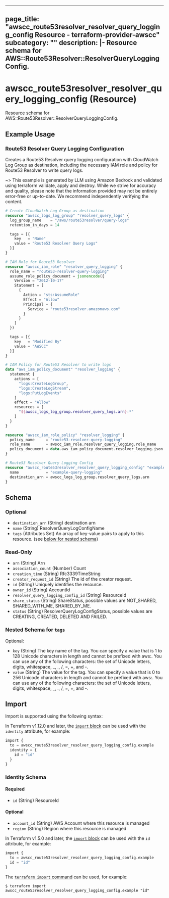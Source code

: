 
---
page_title: "awscc_route53resolver_resolver_query_logging_config Resource - terraform-provider-awscc"
subcategory: ""
description: |-
  Resource schema for AWS::Route53Resolver::ResolverQueryLoggingConfig.
---

# awscc_route53resolver_resolver_query_logging_config (Resource)

Resource schema for AWS::Route53Resolver::ResolverQueryLoggingConfig.

## Example Usage

### Route53 Resolver Query Logging Configuration

Creates a Route53 Resolver query logging configuration with CloudWatch Log Group as destination, including the necessary IAM role and policy for Route53 Resolver to write query logs.

~> This example is generated by LLM using Amazon Bedrock and validated using terraform validate, apply and destroy. While we strive for accuracy and quality, please note that the information provided may not be entirely error-free or up-to-date. We recommend independently verifying the content.

```terraform
# Create CloudWatch Log Group as destination
resource "awscc_logs_log_group" "resolver_query_logs" {
  log_group_name    = "/aws/route53resolver/query-logs"
  retention_in_days = 14

  tags = [{
    key   = "Name"
    value = "Route53 Resolver Query Logs"
  }]
}

# IAM Role for Route53 Resolver
resource "awscc_iam_role" "resolver_query_logging" {
  role_name = "route53-resolver-query-logging"
  assume_role_policy_document = jsonencode({
    Version = "2012-10-17"
    Statement = [
      {
        Action = "sts:AssumeRole"
        Effect = "Allow"
        Principal = {
          Service = "route53resolver.amazonaws.com"
        }
      }
    ]
  })

  tags = [{
    key   = "Modified By"
    value = "AWSCC"
  }]
}

# IAM Policy for Route53 Resolver to write logs
data "aws_iam_policy_document" "resolver_logging" {
  statement {
    actions = [
      "logs:CreateLogGroup",
      "logs:CreateLogStream",
      "logs:PutLogEvents"
    ]
    effect = "Allow"
    resources = [
      "${awscc_logs_log_group.resolver_query_logs.arn}:*"
    ]
  }
}

resource "awscc_iam_role_policy" "resolver_logging" {
  policy_name     = "route53-resolver-query-logging"
  role_name       = awscc_iam_role.resolver_query_logging.role_name
  policy_document = data.aws_iam_policy_document.resolver_logging.json
}

# Route53 Resolver Query Logging Config
resource "awscc_route53resolver_resolver_query_logging_config" "example" {
  name            = "example-query-logging"
  destination_arn = awscc_logs_log_group.resolver_query_logs.arn
}
```

<!-- schema generated by tfplugindocs -->
## Schema

### Optional

- `destination_arn` (String) destination arn
- `name` (String) ResolverQueryLogConfigName
- `tags` (Attributes Set) An array of key-value pairs to apply to this resource. (see [below for nested schema](#nestedatt--tags))

### Read-Only

- `arn` (String) Arn
- `association_count` (Number) Count
- `creation_time` (String) Rfc3339TimeString
- `creator_request_id` (String) The id of the creator request.
- `id` (String) Uniquely identifies the resource.
- `owner_id` (String) AccountId
- `resolver_query_logging_config_id` (String) ResourceId
- `share_status` (String) ShareStatus, possible values are NOT_SHARED, SHARED_WITH_ME, SHARED_BY_ME.
- `status` (String) ResolverQueryLogConfigStatus, possible values are CREATING, CREATED, DELETED AND FAILED.

<a id="nestedatt--tags"></a>
### Nested Schema for `tags`

Optional:

- `key` (String) The key name of the tag. You can specify a value that is 1 to 128 Unicode characters in length and cannot be prefixed with aws:. You can use any of the following characters: the set of Unicode letters, digits, whitespace, _, ., /, =, +, and -.
- `value` (String) The value for the tag. You can specify a value that is 0 to 256 Unicode characters in length and cannot be prefixed with aws:. You can use any of the following characters: the set of Unicode letters, digits, whitespace, _, ., /, =, +, and -.

## Import

Import is supported using the following syntax:

In Terraform v1.12.0 and later, the [`import` block](https://developer.hashicorp.com/terraform/language/import) can be used with the `identity` attribute, for example:

```terraform
import {
  to = awscc_route53resolver_resolver_query_logging_config.example
  identity = {
    id = "id"
  }
}
```

<!-- schema generated by tfplugindocs -->
### Identity Schema

#### Required

- `id` (String) ResourceId

#### Optional

- `account_id` (String) AWS Account where this resource is managed
- `region` (String) Region where this resource is managed

In Terraform v1.5.0 and later, the [`import` block](https://developer.hashicorp.com/terraform/language/import) can be used with the `id` attribute, for example:

```terraform
import {
  to = awscc_route53resolver_resolver_query_logging_config.example
  id = "id"
}
```

The [`terraform import` command](https://developer.hashicorp.com/terraform/cli/commands/import) can be used, for example:

```shell
$ terraform import awscc_route53resolver_resolver_query_logging_config.example "id"
```
